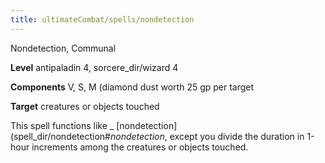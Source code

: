```yaml
---
title: ultimateCombat/spells/nondetection
---
```

Nondetection, Communal

**Level** antipaladin 4, sorcere_dir/wizard 4

**Components** V, S, M (diamond dust worth 25 gp per target

**Target** creatures or objects touched

This spell functions like _ [nondetection](spell_dir/nondetection#_nondetection_, except you divide the duration in 1-hour increments among the creatures or objects touched.

